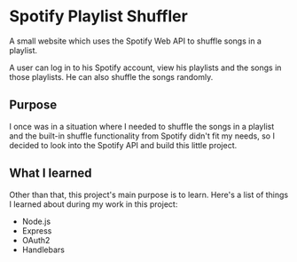 # Spotify Playlist Shuffler

A small website which uses the Spotify Web API to shuffle songs in a playlist.

A user can log in to his Spotify account, view his playlists and the songs in those playlists. He can also shuffle the songs randomly.

## Purpose

I once was in a situation where I needed to shuffle the songs in a playlist and the built-in shuffle functionality from Spotify didn't fit my needs, so I decided to look into the Spotify API and build this little project.

## What I learned

Other than that, this project's main purpose is to learn. Here's a list of things I learned about during my work in this project:

- Node.js
- Express
- OAuth2
- Handlebars
